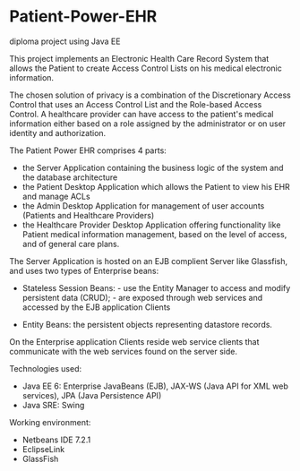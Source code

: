 Patient-Power-EHR
=================

diploma project using Java EE

This project implements an Electronic Health Care Record System that allows the Patient to create Access Control
Lists on his medical electronic information. 

The chosen solution of privacy is a combination of the Discretionary Access Control that uses an Access Control List
and the Role-based Access Control. A healthcare provider can have access to the patient's medical information either 
based on a role assigned by the administrator or on user identity and authorization. 

The Patient Power EHR comprises 4 parts:
- the Server Application containing the business logic of the system and the database architecture
- the Patient Desktop Application which allows the Patient to view his EHR and manage ACLs
- the Admin Desktop Application for management of user accounts (Patients and Healthcare Providers)
- the Healthcare Provider Desktop Application offering functionality like Patient medical information management, 
based on the level of access, and of general care plans. 

The Server Application is hosted on an EJB complient Server like Glassfish, and uses two types of Enterprise beans: 
 - Stateless Session Beans: - use the Entity Manager to access and modify persistent data (CRUD); 
                            - are exposed through web services and accessed by the EJB application Clients
                            
 - Entity Beans: the persistent objects representing datastore records.
 
 On the Enterprise application Clients reside web service clients that communicate with the web services found on the server side.
 
 Technologies used:
 - Java EE 6: Enterprise JavaBeans (EJB), JAX-WS (Java API for XML web services), JPA (Java Persistence API)
 - Java SRE: Swing
 
 Working environment:
 - Netbeans IDE 7.2.1
 - EclipseLink
 - GlassFish

